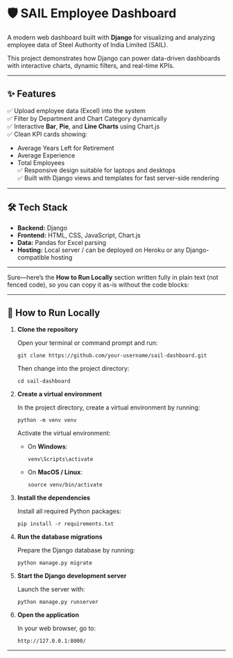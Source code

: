 # 🛡️ SAIL Employee Dashboard

A modern web dashboard built with **Django** for visualizing and analyzing employee data of Steel Authority of India Limited (SAIL).  

This project demonstrates how Django can power data-driven dashboards with interactive charts, dynamic filters, and real-time KPIs.

---

## ✨ Features

✅ Upload employee data (Excel) into the system  
✅ Filter by Department and Chart Category dynamically  
✅ Interactive **Bar**, **Pie**, and **Line Charts** using Chart.js  
✅ Clean KPI cards showing:
- Average Years Left for Retirement
- Average Experience
- Total Employees  
✅ Responsive design suitable for laptops and desktops  
✅ Built with Django views and templates for fast server-side rendering  

---

## 🛠️ Tech Stack

- **Backend:** Django
- **Frontend:** HTML, CSS, JavaScript, Chart.js
- **Data:** Pandas for Excel parsing
- **Hosting:** Local server / can be deployed on Heroku or any Django-compatible hosting

---

Sure—here’s the **How to Run Locally** section written fully in plain text (not fenced code), so you can copy it as-is without the code blocks:

---

## 🚀 How to Run Locally

1. **Clone the repository**

   Open your terminal or command prompt and run:

   `git clone https://github.com/your-username/sail-dashboard.git`

   Then change into the project directory:

   `cd sail-dashboard`

2. **Create a virtual environment**

   In the project directory, create a virtual environment by running:

   `python -m venv venv`

   Activate the virtual environment:

   * On **Windows**:

     `venv\Scripts\activate`

   * On **MacOS / Linux**:

     `source venv/bin/activate`

3. **Install the dependencies**

   Install all required Python packages:

   `pip install -r requirements.txt`

4. **Run the database migrations**

   Prepare the Django database by running:

   `python manage.py migrate`

5. **Start the Django development server**

   Launch the server with:

   `python manage.py runserver`

6. **Open the application**

   In your web browser, go to:

   `http://127.0.0.1:8000/`

---






